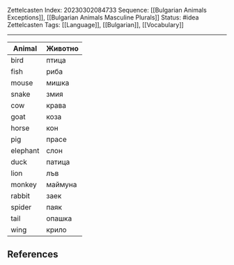 Zettelcasten Index: 20230302084733
Sequence: [[Bulgarian Animals Exceptions]], [[Bulgarian Animals Masculine Plurals]]
Status: #idea
Zettelcasten Tags: [[Language]], [[Bulgarian]], [[Vocabulary]]

---

| Animal   | Животно |
|----------|---------|
| bird     | птица   |
| fish     | риба    |
| mouse    | мишка   |
| snake    | змия    |
| cow      | крава   |
| goat     | коза    |
| horse    | кон     |
| pig      | прасе   |
| elephant | слон    |
| duck     | патица  |
| lion     | лъв     |
| monkey   | маймуна |
| rabbit   | заек    |
| spider   | паяк    |
| tail     | опашка  |
| wing     | крило   |

## References